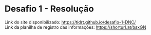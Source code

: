 # Desafio 1 - Resolução
Link do site disponibilizado: https://tidrt.github.io/desafio-1-DNC/ <br>
Link da planilha de registro das informações: https://shorturl.at/bsxGN
